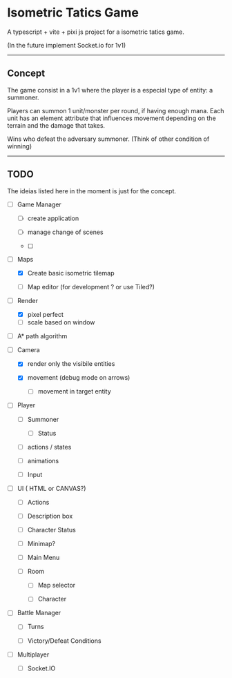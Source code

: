 # Isometric Tatics Game

A typescript + vite + pixi js project for a isometric tatics game.

(In the future implement Socket.io for 1v1)

---

## Concept

The game consist in a 1v1 where the player is a especial type of entity:  a summoner. 

Players can summon 1 unit/monster per round, if having enough mana. Each unit has an element attribute that influences movement depending on the terrain and the damage that takes.

Wins who defeat the adversary summoner. (Think of other condition of winning)

---

## TODO

The ideias listed here in the moment is just for the concept.

- [ ] Game Manager
  
  - [ ] create application
  
  - [ ] manage change of scenes
  
  - [ ] 

- [ ] Maps
  
  - [x] Create basic isometric tilemap
  
  - [ ] Map editor (for development ? or use Tiled?)

- [ ] Render
  
  - [x] pixel perfect 
  - [ ] scale based on window

- [ ] A* path algorithm

- [ ] Camera
  
  - [x] render only the visibile entities 
  
  - [x] movement (debug mode on arrows)
    
    - [ ] movement in target entity

- [ ] Player
  
  - [ ] Summoner
    
    - [ ] Status
  
  - [ ] actions / states
  
  - [ ] animations
  
  - [ ] Input

- [ ] UI ( HTML or CANVAS?)
  
  - [ ] Actions
  
  - [ ] Description box
  
  - [ ] Character Status
  
  - [ ] Minimap?
  
  - [ ] Main Menu
  
  - [ ] Room
    
    - [ ] Map selector
    
    - [ ] Character

- [ ] Battle Manager
  
  - [ ] Turns
  
  - [ ] Victory/Defeat Conditions

- [ ] Multiplayer
  
  - [ ] Socket.IO
